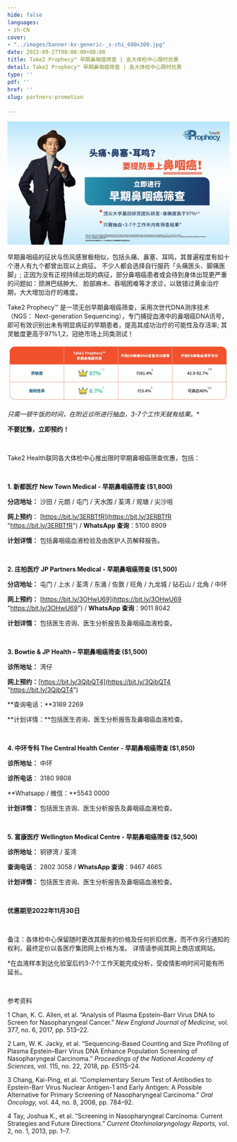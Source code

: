 ```yaml
---
hide: false
languages:
- zh-CN
cover:
- "../images/banner-kv-generic-_s-chi_600x300.jpg"
date: 2022-09-27T00:00:00+08:00
title: Take2 Prophecy™ 早期鼻咽癌筛查 | 各大体检中心限时优惠
detail: Take2 Prophecy™ 早期鼻咽癌筛查 | 各大体检中心限时优惠
type: ''
pdf: ''
href: ''
slug: partners-promotion

---
```

![](../images/banner-kv-generic-_s-chi.jpg)

早期鼻咽癌的征状与伤风感冒极相似，包括头痛、鼻塞、耳鸣，其普遍程度有如十个港人有九个都曾出现以上病征。 不少人都会选择自行服药「头痛医头、脚痛医脚」; 正因为没有正视持续出现的病征，部分鼻咽癌患者或会待到身体出现更严重的问题如：颈淋巴结肿大、 脸部麻木、吞咽困难等才求诊，以致错过黄金治疗期，大大增加治疗的难度。

Take2 Prophecy™ 是一项无创早期鼻咽癌筛查，采用次世代DNA测序技术 （NGS： Next-generation Sequencing），专门捕捉血液中的鼻咽癌DNA讯号， 即可有效识别出未有明显病征的早期患者，提高其成功治疗的可能性及存活率; 其灵敏度更高于97%1,2，冠绝市场上同类测试！

![](../images/s-chi-table.jpg)

**只需一顿午饭的时间，在附近诊所进行抽血，3-7个工作天就有结果*。**

**不要犹豫，立即预约！**

<br/>

Take2 Health联同各大体检中心推出限时早期鼻咽癌筛查优惠，包括：

<br/>

**1. 新都医疗 New Town Medical - 早期鼻咽癌筛查 ($1,800)**

**分店地址：** 沙田 / 元朗 / 屯门 / 天水围 / 荃湾 / 观塘 / 尖沙咀

**网上预约**： [https://bit.ly/3ERBTfR](https://bit.ly/3ERBTfR "https://bit.ly/3ERBTfR") / **WhatsApp 查询**：5100 8909

**计划详情：** 包括鼻咽癌血液检验及由医护人员解释报告。

<br/>

**2. 庄柏医疗 JP Partners Medical - 早期鼻咽癌筛查 ($1,500)**

**分店地址：** 屯门 / 上水 / 荃湾 / 东涌 / 佐敦 / 旺角 / 九龙城 / 钻石山 / 北角 / 中环

**网上预约：** [https://bit.ly/3OHwU69](https://bit.ly/3OHwU69 "https://bit.ly/3OHwU69") / **WhatsApp 查询**：9011 8042

**计划详情：** 包括医生咨询、医生分析报告及鼻咽癌血液检查。

<br/>

**3. Bowtie & JP Health – 早期鼻咽癌筛查 ($1,500)**

**诊所地址：** 湾仔

**网上预约：**[https://bit.ly/3QjbQT4](https://bit.ly/3QjbQT4 "https://bit.ly/3QjbQT4")

**查询电话：**3169 2269

**计划详情：**包括医生咨询、医生分析报告及鼻咽癌血液检查。

<br/>

**4. 中环专科 The Central Health Center - 早期鼻咽癌筛查 ($1,850)**

**诊所地址：** 中环

**诊所电话**： 3180 9808

**Whatsapp / 微信：**5543 0000

**计划详情：** 包括医生咨询、医生分析报告及鼻咽癌血液检查。

<br/>

**5. 富康医疗 Wellington Medical Centre - 早期鼻咽癌筛查 ($2,500)**

**诊所地址：** 铜锣湾 / 荃湾

**查询电话**： 2802 3058 / **WhatsApp 查询**：9467 4665

**计划详情：** 包括医生咨询、医生分析报告及鼻咽癌血液检查。

<br/>

**优惠期至2022年11月30日**

<br/>

备注：各体检中心保留随时更改其服务的价格及任何折扣优惠，而不作另行通知的权利，最终定价以各医疗集团网上价格为准。 详情请参阅其网上商店或网站。

\*在血液样本到达化验室后约3-7个工作天能完成分析，受疫情影响时间可能有所延长。

<br/>

参考资料

1 Chan, K. C. Allen, et al. “Analysis of Plasma Epstein–Barr Virus DNA to Screen for Nasopharyngeal Cancer.” _New England Journal of Medicine,_ vol. 377, no. 6, 2017, pp. 513–22.

2 Lam, W. K. Jacky, et al. “Sequencing-Based Counting and Size Profiling of Plasma Epstein–Barr Virus DNA Enhance Population Screening of Nasopharyngeal Carcinoma.” _Proceedings of the National Academy of Sciences,_ vol. 115, no. 22, 2018, pp. E5115–24.

3 Chang, Kai-Ping, et al. “Complementary Serum Test of Antibodies to Epstein-Barr Virus Nuclear Antigen-1 and Early Antigen: A Possible Alternative for Primary Screening of Nasopharyngeal Carcinoma.” _Oral Oncology,_ vol. 44, no. 8, 2008, pp. 784–92.

4 Tay, Joshua K., et al. “Screening in Nasopharyngeal Carcinoma: Current Strategies and Future Directions.” _Current Otorhinolaryngology Reports,_ vol. 2, no. 1, 2013, pp. 1–7.